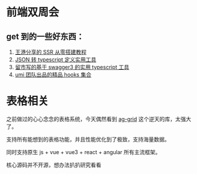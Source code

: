 # 前端双周会

## get 到的一些好东西：

1. [王港分享的 SSR 从零搭建教程](https://confluence.mysre.cn/pages/viewpage.action?pageId=41416993)
2. [JSON 转 typescript 定义实用工具](https://etctest.cyzl.com/hello_json)
3. [留市写的基于 swagger3 的实用 typescript 工具](https://www.npmjs.com/package/swagger-ts-define)
4. [umi 团队出品的精品 hooks 集合](https://ahooks.js.org/zh-CN/hooks/advanced/use-persist-fn)

# 表格相关

之前做过的心心念念的表格系统，今天偶然看到 [ag-grid](https://github.com.cnpmjs.org/ag-grid/ag-grid.git) 这个逆天的库，太强大了。

支持所有能想到的表格功能，并且性能优化到了极致，支持海量数据。

同时支持原生 js + vue + vue3 + react + angular 所有主流框架。

核心源码并不开源，想办法扒扒研究看看
